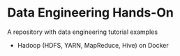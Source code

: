 # Data Engineering Hands-On
A repository with data engineering tutorial examples

- Hadoop (HDFS, YARN, MapReduce, Hive) on Docker

